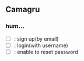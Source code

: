 ## Camagru


### hum...
- [ ] : sign up(by email)
- [ ] : login(with username)
- [ ] : enable to reset password
